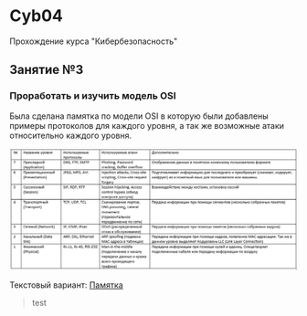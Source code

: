 # **Cyb04**
Прохождение курса "Кибербезопасность"

## **Занятие №3**

### Проработать и изучить модель OSI

Была сделана памятка по модели  OSI в которую были добавлены примеры протоколов для каждого уровня, а так же возможные атаки относительно каждого уровня.

![Памятка](/Lesson_4/%D0%94%D0%97%204_1.png)

Текстовый вариант: [Памятка](/Lesson_4/%D0%94%D0%97-4_1.docx)

> test

